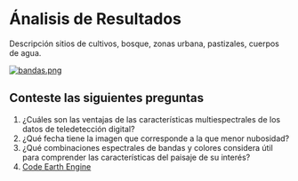 # __Ánalisis de Resultados__
Descripción sitios de cultivos, bosque, zonas urbana, pastizales, cuerpos de agua. 

[![bandas.png](https://i.postimg.cc/fLhFp5q3/bandas.png)](https://postimg.cc/v13367sM)

## **Conteste las siguientes preguntas**
1.	¿Cuáles son las ventajas de las características multiespectrales de los datos de teledetección digital?
2.	¿Qué fecha tiene la imagen que corresponde a la que menor nubosidad?
3.	¿Qué combinaciones espectrales de bandas y colores considera útil para comprender las características del paisaje de su interés?
4.	[Code Earth Engine](https://code.earthengine.google.com/?scriptPath=users%2Fmartineznathalia17%2Fcuenca%3AUntitledFile)

